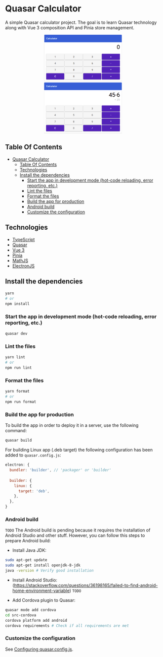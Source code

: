 # Quasar Calculator

A simple Quasar calculator project. The goal is to learn Quasar technology along with Vue 3 composition API and Pinia store management.

<p align="center">
  <img src="./assets/calculator_screenshot_1.png" width="50%"  />
  <img src="./assets/calculator_screenshot_2.png" width="50%" />
</p>

## Table Of Contents

- [Quasar Calculator](#quasar-calculator)
  - [Table Of Contents](#table-of-contents)
  - [Technologies](#technologies)
  - [Install the dependencies](#install-the-dependencies)
    - [Start the app in development mode (hot-code reloading, error reporting, etc.)](#start-the-app-in-development-mode-hot-code-reloading-error-reporting-etc)
    - [Lint the files](#lint-the-files)
    - [Format the files](#format-the-files)
    - [Build the app for production](#build-the-app-for-production)
    - [Android build](#android-build)
    - [Customize the configuration](#customize-the-configuration)

## Technologies

- [TypeScript](https://www.typescriptlang.org/)
- [Quasar](https://quasar.dev/)
- [Vue 3](https://vuejs.org/)
- [Pinia](https://reactnavigation.org/)
- [MathJS](https://www.npmjs.com/package/mathjs)
- [ElectronJS](https://www.electronjs.org/)

## Install the dependencies

```bash
yarn
# or
npm install
```

### Start the app in development mode (hot-code reloading, error reporting, etc.)

```bash
quasar dev
```

### Lint the files

```bash
yarn lint
# or
npm run lint
```

### Format the files

```bash
yarn format
# or
npm run format
```

### Build the app for production

To build the app in order to deploy it in a server, use the following command:

```bash
quasar build
```

For building Linux app (.deb target) the following configuration has been added to `quasar.config.js`:

```js
electron: {
  bundler: 'builder', // 'packager' or 'builder'

  builder: {
    linux: {
      target: 'deb',
    },
  },
}
```

### Android build

`TODO` The Android build is pending because it requires the installation of Android Studio and other stuff. However, you can follow this steps to prepare Android build:

- Install Java JDK:

```bash
sudo apt-get update
sudo apt-get install openjdk-8-jdk
java -version # Verify good installation
```

- Install Android Studio:
  (https://stackoverflow.com/questions/36198165/failed-to-find-android-home-environment-variable)
  `TODO`

- Add Cordova plugin to Quasar:

```bash
quasar mode add cordova
cd src-cordova
cordova platform add android
cordova requirements # Check if all requirements are met
```

### Customize the configuration

See [Configuring quasar.config.js](https://v2.quasar.dev/quasar-cli-webpack/quasar-config-js).
